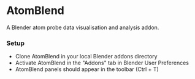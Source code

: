 # AtomBlend #

A Blender atom probe data visualisation and analysis addon.

### Setup ###

* Clone AtomBlend in your local Blender addons directory
* Activate AtomBlend in the "Addons" tab in Blender User Preferences
* AtomBlend panels should appear in the toolbar (Ctrl + T)
